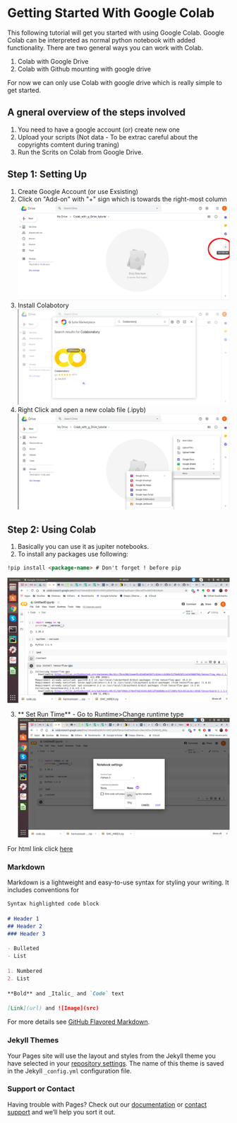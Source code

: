 # Getting Started With Google Colab


This following tutorial will get you started with using Google Colab. 
Google Colab can be interpreted as normal python notebook with added functionality. There are two general ways you can work with Colab.

1. Colab with Google Drive
2. Colab with Github mounting with google drive

For now we can only use Colab with google drive which is really simple to get started. 

## A gneral overview of the steps involved 
1. You need to have a google account (or) create new one
2. Upload your scripts (Not data - To be extrac careful about the copyrights comtent during traning)
3. Run the Scrits on Colab from Google Drive.



## Step 1: Setting Up
1. Create Google Account (or use Exsisting)
2. Click on "Add-on" with "+" sign which is towards the right-most column
![Add on](/images/setting_up_01.png)
3. Install Colabotory
![Install Colabotory](/images/setting_up_02.png)
3. Right Click and open a new colab file (.ipyb)
![newFIle](/images/setting_up_03.png)


## Step 2: Using Colab

1. Basically you can use it as jupiter notebooks. 
2. To install any packages use following:
```markdown
!pip install <package-name> # Don't forget ! before pip
```
![usingcolab01](/images/colab_basics_01.png)

3. ** Set Run Time** - Go to Runtime>Change runtime type 
![usingcolab01](/images/colab_basics_02.png)






For html link click [here](https://christon-ragavan.github.io/Getting-Started-With-Colab/)


### Markdown

Markdown is a lightweight and easy-to-use syntax for styling your writing. It includes conventions for



```markdown
Syntax highlighted code block

# Header 1
## Header 2
### Header 3

- Bulleted
- List

1. Numbered
2. List

**Bold** and _Italic_ and `Code` text

[Link](url) and ![Image](src)
```

For more details see [GitHub Flavored Markdown](https://guides.github.com/features/mastering-markdown/).

### Jekyll Themes

Your Pages site will use the layout and styles from the Jekyll theme you have selected in your [repository settings](https://github.com/Christon-Ragavan/Getting-Started-With-Colab/settings). The name of this theme is saved in the Jekyll `_config.yml` configuration file.

### Support or Contact

Having trouble with Pages? Check out our [documentation](https://help.github.com/categories/github-pages-basics/) or [contact support](https://github.com/contact) and we’ll help you sort it out.
